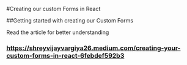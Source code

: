 #Creating our custom Forms in React

##Getting started with creating our Custom Forms

Read the article for better understanding 
### https://shreyvijayvargiya26.medium.com/creating-your-custom-forms-in-react-6febdef592b3
